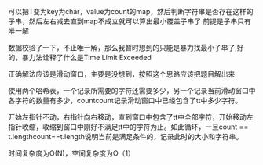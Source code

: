 可以把T变为key为char，value为count的map，然后判断字符串是否存在这样的子串，然后左右减去直到map不成立就可以算出最小覆盖子串了
前提是子串只有唯一解

数据校验了一下，不止唯一解，那么我暂时想到的只能是暴力找最小子串了,好的，暴力法诠释了什么是Time Limit Exceeded

正确解法应该是滑动窗口，主要是没想到，按照这个思路应该把题目解出来

使用两个哈希表，一个记录所需要的字符还需要多少，另一个记录当前滑动窗口中各字符的数量有多少，countcount记录滑动窗口中已经包含了tt中多少字符。

开始左指针不动，右指针向右移动，直到窗口中包含了tt中全部字符，开始移动左指针收缩，收缩到窗口中刚好不满足tt中的字符为止。如此循环，一旦count == t.lengthcount==t.length说明当前是满足条件的，记录此时的大小和字符串。

时间复杂度为O(N)，空间复杂度为O（1）